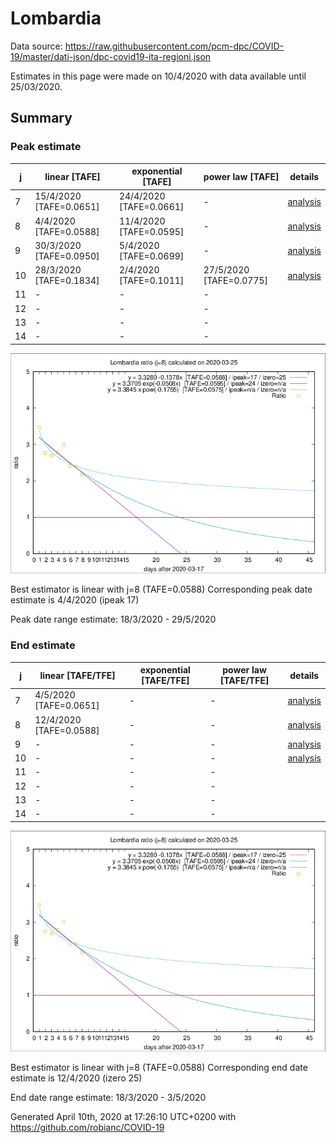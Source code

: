 # Lombardia


Data source: https://raw.githubusercontent.com/pcm-dpc/COVID-19/master/dati-json/dpc-covid19-ita-regioni.json

Estimates in this page were made on 10/4/2020 with data available until 25/03/2020.


## Summary 

### Peak estimate 
|j|linear [TAFE]|exponential [TAFE]|power law [TAFE]|details|
|---|----|-----------|---------|-------|
|7|15/4/2020 [TAFE=0.0651]|24/4/2020 [TAFE=0.0661]|-|[analysis](COVID-19_lombardia_j7_2020-03-25.md)|
|8|4/4/2020 [TAFE=0.0588]|11/4/2020 [TAFE=0.0595]|-|[analysis](COVID-19_lombardia_j8_2020-03-25.md)|
|9|30/3/2020 [TAFE=0.0950]|5/4/2020 [TAFE=0.0699]|-|[analysis](COVID-19_lombardia_j9_2020-03-25.md)|
|10|28/3/2020 [TAFE=0.1834]|2/4/2020 [TAFE=0.1011]|27/5/2020 [TAFE=0.0775]|[analysis](COVID-19_lombardia_j10_2020-03-25.md)|
|11|-|-|-||
|12|-|-|-||
|13|-|-|-||
|14|-|-|-||

![best peak estimate](COVID-19_lombardia_j8_2020-03-25.png)

Best estimator is linear with j=8 (TAFE=0.0588)
Corresponding peak date estimate is 4/4/2020 (ipeak 17)


Peak date range estimate: 18/3/2020 - 29/5/2020

### End estimate 
|j|linear [TAFE/TFE]|exponential [TAFE/TFE]|power law [TAFE/TFE]|details|
|---|----|-----------|---------|-------|
|7|4/5/2020 [TAFE=0.0651]|-|-|[analysis](COVID-19_lombardia_j7_2020-03-25.md)|
|8|12/4/2020 [TAFE=0.0588]|-|-|[analysis](COVID-19_lombardia_j8_2020-03-25.md)|
|9|-|-|-|[analysis](COVID-19_lombardia_j9_2020-03-25.md)|
|10|-|-|-|[analysis](COVID-19_lombardia_j10_2020-03-25.md)|
|11|-|-|-||
|12|-|-|-||
|13|-|-|-||
|14|-|-|-||

![best zero estimate](COVID-19_lombardia_j8_2020-03-25.png)

Best estimator is linear with j=8 (TAFE=0.0588)
Corresponding end date estimate is 12/4/2020 (izero 25)


End date range estimate: 18/3/2020 - 3/5/2020

Generated April 10th, 2020 at 17:26:10 UTC+0200 with https://github.com/robianc/COVID-19
